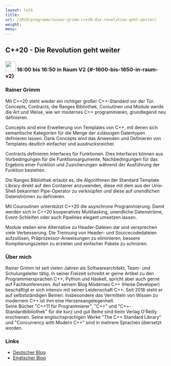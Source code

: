 ```yaml
---
layout: talk
title:
url: /2019/programm/rainer-grimm-c++20-die-revolution-geht-weiter/
weight:
menu:
---
```

## C++20 - Die Revolution geht weiter

### <img height = "32" src="../../../images/talk.svg"> 16:00 bis 16:50 in Raum V2 {#-1600-bis-1650-in-raum-v2}

### Rainer Grimm

Mit C++20 steht wieder ein richtiger großer C++-Standard vor der Tür. Concepts, Contracts, die Ranges Bibliothek, Coroutinen und Module werde die Art und Weise, wie wir modernes C++ programmieren, grundlegend neu definieren.

Concepts sind eine Erweiterung von Templates von C++, mit denen sich semantische Kategorien für die Menge der zulässigen Datentypen definieren lassen. Dank Concepts wird das Anwenden und Definieren von Templates deutlich einfacher und ausdrucksreicher.   

 Contracts definieren Interfaces für Funktionen. Dies Interfaces können aus Vorbedingungen für die Funktionsargumente, Nachbedingungen für das Ergebnis einer Funktion und Zusicherungen während der Ausführung der Funktion bestehen.

 Die Ranges Bibliothek erlaubt es, die Algorithmen der Standard Template Library direkt auf den Container anzuwenden, diese mit dem aus der Unix-Shell bekannten Pipe-Operator zu verknüpfen und diese auf unendlichen Datenströmen zu definieren. 

Mit Couroutinen unterstützt C++20 die asynchrone Programmierung. Damit werden sich in C++20 kooperatives Multitasking, unendliche Datenströme, Event-Schleifen oder auch Pipelines elegant umsetzen lassen.

Module stellen eine Alternative zu Header-Dateien dar und versprechen viele Verbesserung. Die Trennung von Header- und Sourcecodedateien aufzulösen, Präprozessor-Anweisungen zu eliminieren, bessere Kompilierungszeiten zu erzielen und einfacher Pakete zu schnüren.

### Über mich

Rainer Grimm ist seit vielen Jahren als Softwarearchitekt, Team- und Schulungsleiter tätig. In seiner Freizeit schreibt er gerne Artikel zu den Programmiersprachen C++, Python und Haskell, spricht aber auch gerne auf Fachkonferenzen. Auf seinem Blog Modernes C++ (Heise Developer) beschäftigt er sich intensiv mit seiner Leidenschaft C++. Seit 2016 steht er auf selbstständigen Beinen. Insbesondere das Vermitteln von Wissen zu modernem C++ ist ihm eine Herzensangelegenheit.  
Seine Bücher "C++11 für Programmierer", "C++" und "C++-Standardbibliothek" für die kurz und gut Reihe sind beim Verlag O'Reilly erschienen. Seine englischsprachigen Werke "The C++ Standard Library" und "Concurrency with Modern C++" sind in mehrere Sprachen übersetzt worden. 

### Links

- <a href="https://www.grimm-jaud.de/index.php/blog" target="_blank">Deutscher Blog</a>
- <a href="https://www.modernescpp.com/" target="_blank">Englischer Blog</a>